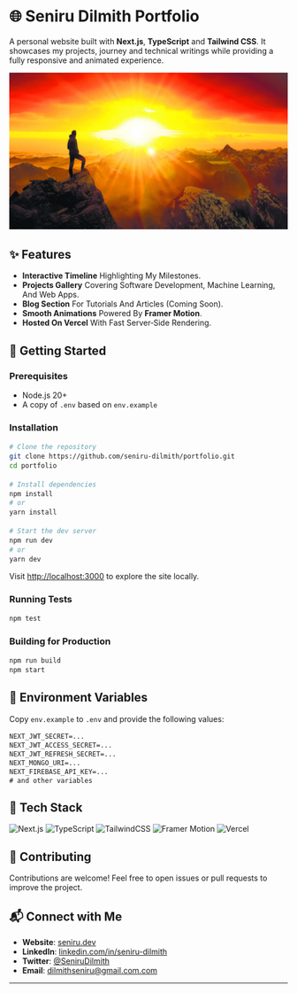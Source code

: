 # 🌐 Seniru Dilmith Portfolio

A personal website built with **Next.js**, **TypeScript** and **Tailwind CSS**. It showcases my projects, journey and technical writings while providing a fully responsive and animated experience.

![Website Preview](./public/story/img-1.jpg)

## ✨ Features

- **Interactive Timeline** Highlighting My Milestones.
- **Projects Gallery** Covering Software Development, Machine Learning, And Web Apps.
- **Blog Section** For Tutorials And Articles (Coming Soon).
- **Smooth Animations** Powered By **Framer Motion**.
- **Hosted On Vercel** With Fast Server‑Side Rendering.

## 🚀 Getting Started

### Prerequisites

- Node.js 20+
- A copy of `.env` based on `env.example`

### Installation

```bash
# Clone the repository
git clone https://github.com/seniru-dilmith/portfolio.git
cd portfolio

# Install dependencies
npm install
# or
yarn install

# Start the dev server
npm run dev
# or
yarn dev
```

Visit [http://localhost:3000](http://localhost:3000) to explore the site locally.

### Running Tests

```bash
npm test
```

### Building for Production

```bash
npm run build
npm start
```

## 📁 Environment Variables

Copy `env.example` to `.env` and provide the following values:

```env
NEXT_JWT_SECRET=...
NEXT_JWT_ACCESS_SECRET=...
NEXT_JWT_REFRESH_SECRET=...
NEXT_MONGO_URI=...
NEXT_FIREBASE_API_KEY=...
# and other variables
```

## 🔧 Tech Stack

![Next.js](https://img.shields.io/badge/Next.js-000?style=for-the-badge&logo=nextdotjs)
![TypeScript](https://img.shields.io/badge/TypeScript-007ACC?style=for-the-badge&logo=typescript&logoColor=white)
![TailwindCSS](https://img.shields.io/badge/Tailwind_CSS-38B2AC?style=for-the-badge&logo=tailwind-css&logoColor=white)
![Framer Motion](https://img.shields.io/badge/Framer_Motion-0055FF?style=for-the-badge&logo=framer&logoColor=white)
![Vercel](https://img.shields.io/badge/Hosted_on-Vercel-black?style=for-the-badge&logo=vercel)

## 🤝 Contributing

Contributions are welcome! Feel free to open issues or pull requests to improve the project.

## 📬 Connect with Me

- **Website**: [seniru.dev](https://seniru.dev)
- **LinkedIn**: [linkedin.com/in/seniru-dilmith](https://linkedin.com/in/seniru-dilmith)
- **Twitter**: [@SeniruDilmith](https://twitter.com/SeniruDilmith)
- **Email**: [dilmithseniru@gmail.com.com](mailto:dilmithseniru@gmail.com)

---
